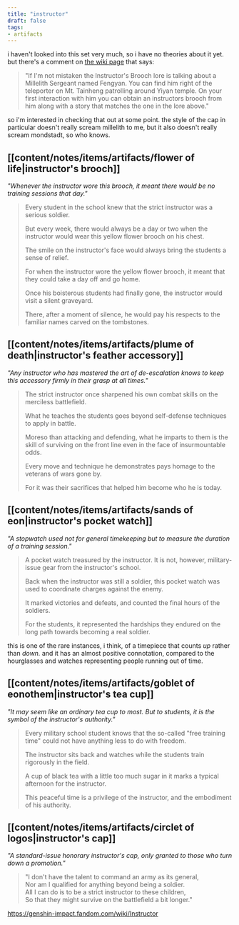 ```yaml
---
title: "instructor"
draft: false
tags: 
- artifacts
---
```


i haven't looked into this set very much, so i have no theories about it yet. but there's a comment on [the wiki page](https://genshin-impact.fandom.com/wiki/Instructor) that says:
> "If I'm not mistaken the Instructor's Brooch lore is talking about a Millelith Sergeant named Fengyan. You can find him right of the teleporter on Mt. Tainheng patrolling around Yiyan temple. On your first interaction with him you can obtain an instructors brooch from him along with a story that matches the one in the lore above."

so i'm interested in checking that out at some point. the style of the cap in particular doesn't really scream millelith to me, but it also doesn't really scream mondstadt, so who knows.

## [[content/notes/items/artifacts/flower of life|instructor's brooch]]
*"Whenever the instructor wore this brooch, it meant there would be no training sessions that day."*
> Every student in the school knew that the strict instructor was a serious soldier.  
> 
> But every week, there would always be a day or two when the instructor would wear this yellow flower brooch on his chest.  
> 
> The smile on the instructor's face would always bring the students a sense of relief.  
> 
> For when the instructor wore the yellow flower brooch, it meant that they could take a day off and go home.  
> 
> Once his boisterous students had finally gone, the instructor would visit a silent graveyard.  
> 
> There, after a moment of silence, he would pay his respects to the familiar names carved on the tombstones.

## [[content/notes/items/artifacts/plume of death|instructor's feather accessory]]
*"Any instructor who has mastered the art of de-escalation knows to keep this accessory firmly in their grasp at all times."*
> The strict instructor once sharpened his own combat skills on the merciless battlefield.  
> 
> What he teaches the students goes beyond self-defense techniques to apply in battle.  
> 
> Moreso than attacking and defending, what he imparts to them is the skill of surviving on the front line even in the face of insurmountable odds.  
> 
> Every move and technique he demonstrates pays homage to the veterans of wars gone by.  
> 
> For it was their sacrifices that helped him become who he is today.

## [[content/notes/items/artifacts/sands of eon|instructor's pocket watch]]
*"A stopwatch used not for general timekeeping but to measure the duration of a training session."*
> A pocket watch treasured by the instructor. It is not, however, military-issue gear from the instructor's school.  
> 
> Back when the instructor was still a soldier, this pocket watch was used to coordinate charges against the enemy.  
> 
> It marked victories and defeats, and counted the final hours of the soldiers.  
> 
> For the students, it represented the hardships they endured on the long path towards becoming a real soldier.

this is one of the rare instances, i think, of a timepiece that counts *up* rather than *down.* and it has an almost positive connotation, compared to the hourglasses and watches representing people running out of time.

## [[content/notes/items/artifacts/goblet of eonothem|instructor's tea cup]]
*"It may seem like an ordinary tea cup to most. But to students, it is the symbol of the instructor's authority."*
> Every military school student knows that the so-called "free training time" could not have anything less to do with freedom.  
> 
> The instructor sits back and watches while the students train rigorously in the field.  
> 
> A cup of black tea with a little too much sugar in it marks a typical afternoon for the instructor.  
> 
> This peaceful time is a privilege of the instructor, and the embodiment of his authority.

## [[content/notes/items/artifacts/circlet of logos|instructor's cap]]
*"A standard-issue honorary instructor's cap, only granted to those who turn down a promotion."*
> "I don't have the talent to command an army as its general,  
> Nor am I qualified for anything beyond being a soldier.  
> All I can do is to be a strict instructor to these children,  
> So that they might survive on the battlefield a bit longer."

https://genshin-impact.fandom.com/wiki/Instructor